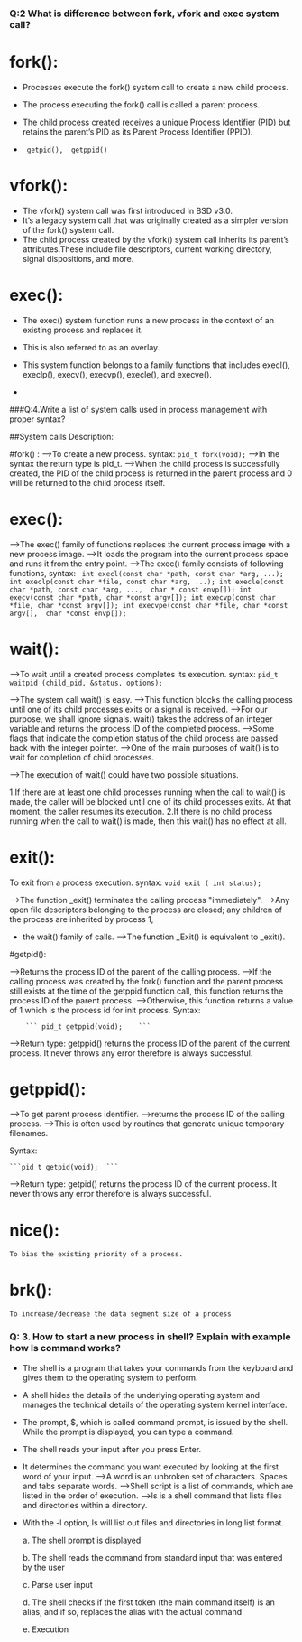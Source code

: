
### Q:2 What is difference between fork, vfork and exec system call?


# fork():
* Processes execute the fork() system call to create a new child process.
* The process executing the fork() call is called a parent process. 
* The child process created receives a unique Process Identifier (PID) but retains the parent’s PID as its Parent Process Identifier (PPID).

* ``` getpid(),  getppid()```


# vfork():
* The vfork() system call was first introduced in BSD v3.0. 
* It’s a legacy system call that was originally created as a simpler version of the fork() system call. 
* The child process created by the vfork() system call inherits its parent’s attributes.These include file descriptors, current working directory, signal dispositions, and more.



# exec():
* The exec() system function runs a new process in the context of an existing process and replaces it. 
* This is also referred to as an overlay.
* This system function belongs to a family functions that includes execl(), execlp(), execv(), execvp(), execle(), and execve().


*
###Q:4.Write a list of system calls used in process management with proper syntax?

##System calls Description:

#fork() :
-->To create a new process.
syntax:
       ```pid_t fork(void);```
-->In the syntax the return type is pid_t. 
-->When the child process is successfully created, the PID of the child process is returned in the parent process and 0 
   will be returned to the child process itself.

# exec():
-->The exec() family of functions replaces the current process image with a new process image. 
-->It loads the program into the current process space and runs it from the entry point. 
-->The exec() family consists of following functions,
syntax:
       ```	int execl(const char *path, const char *arg, ...);
       	int execlp(const char *file, const char *arg, ...);
       	int execle(const char *path, const char *arg, ..., 
                                    char * const envp[]);
	       int execv(const char *path, char *const argv[]);
	       int execvp(const char *file, char *const argv[]);
	       int execvpe(const char *file, char *const argv[], 
		                           char *const envp[]);	```


# wait(): 

-->To wait until a created process completes its execution.
syntax:
       ``` pid_t waitpid (child_pid, &status, options);	```

-->The system call wait() is easy. 
-->This function blocks the calling process until one of its child processes exits or a signal is received. 
-->For our purpose, we shall ignore signals. wait() takes the address of an integer variable and returns the process ID 
   of the completed process. 
-->Some flags that indicate the completion status of the child process are passed back with the integer pointer. 
-->One of the main purposes of wait() is to wait for completion of child processes.

-->The execution of wait() could have two possible situations.

   1.If there are at least one child processes running when the call to wait() is made, the caller will be blocked 
     until one of its child processes exits. At that moment, the caller resumes its execution.
   2.If there is no child process running when the call to wait() is made, then this wait() has no effect at all. 
 
# exit(): 
To exit from a process execution.
syntax: 
        ``` void exit ( int status); ``` 

-->The function _exit() terminates the calling process "immediately". 
-->Any open file descriptors belonging to the process are closed; any children of the process are inherited by process 1, 
 * the wait() family of calls.
-->The function _Exit() is equivalent to _exit().

#getpid():

-->Returns the process ID of the parent of the calling process. 
-->If the calling process was created by the fork() function and the parent process still exists at the time of the 
   getppid function call, this function returns the process ID of the parent process. 
-->Otherwise, this function returns a value of 1 which is the process id for init process.
	Syntax:

        ``` pid_t getppid(void);	```

-->Return type: getppid() returns the process ID of the parent of the current process. 
             It never throws any error therefore is always successful.


# getppid(): 
-->To get parent process identifier.
-->returns the process ID of the calling process. 
-->This is often used by routines that generate unique temporary filenames.

Syntax:

	```pid_t getpid(void);	```

-->Return type: getpid() returns the process ID of the current process. 
                It never throws any error therefore is always successful.
# nice():
	To bias the existing priority of a process.


# brk():
	To increase/decrease the data segment size of a process




### Q: 3. How to start a new process in shell? Explain with example how ls command works?



* The shell is a program that takes your commands from the keyboard and gives them to the operating system to perform. 
* A shell hides the details of the underlying operating system and manages the technical details of the operating system kernel interface.
* The prompt, $, which is called command prompt, is issued by the shell. While the prompt is displayed, you can type a command. 
* The shell reads your input after you press Enter. 
* It determines the command you want executed by looking at the first word of your input. 
-->A word is an unbroken set of characters. Spaces and tabs separate words. 
-->Shell script is a list of commands, which are listed in the order of execution.
-->ls is a shell command that lists files and directories within a directory. 
* With the -l option, ls will list out files and directories in long list format.

	a. The shell prompt is displayed

	b. The shell reads the command from standard input that was entered by the user

	c. Parse user input

	d. The shell checks if the first token (the main command itself) is an alias, and if so, replaces the alias with the actual command

	e. Execution




